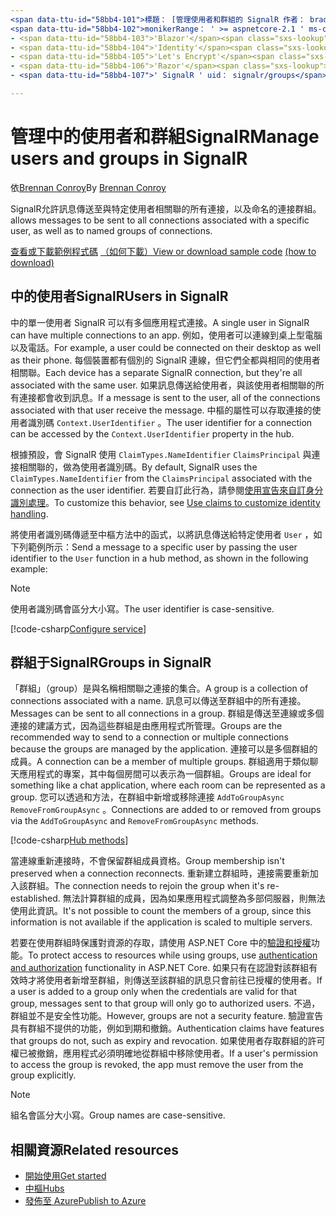 ```yaml
---
<span data-ttu-id="58bb4-101">標題： [管理使用者和群組的 SignalR 作者： bradygaster 描述：] ASP.NET Core SignalR 使用者和群組管理的總覽。</span><span class="sxs-lookup"><span data-stu-id="58bb4-101">title: 'Manage users and groups in SignalR' author: bradygaster description: 'Overview of ASP.NET Core SignalR User and Group management.'</span></span>
<span data-ttu-id="58bb4-102">monikerRange： ' >= aspnetcore-2.1 ' ms-chap： bradyg ms. custom： mvc ms. date： 05/17/2020 no-loc：</span><span class="sxs-lookup"><span data-stu-id="58bb4-102">monikerRange: '>= aspnetcore-2.1' ms.author: bradyg ms.custom: mvc ms.date: 05/17/2020 no-loc:</span></span>
- <span data-ttu-id="58bb4-103">'Blazor'</span><span class="sxs-lookup"><span data-stu-id="58bb4-103">'Blazor'</span></span>
- <span data-ttu-id="58bb4-104">'Identity'</span><span class="sxs-lookup"><span data-stu-id="58bb4-104">'Identity'</span></span>
- <span data-ttu-id="58bb4-105">'Let's Encrypt'</span><span class="sxs-lookup"><span data-stu-id="58bb4-105">'Let's Encrypt'</span></span>
- <span data-ttu-id="58bb4-106">'Razor'</span><span class="sxs-lookup"><span data-stu-id="58bb4-106">'Razor'</span></span>
- <span data-ttu-id="58bb4-107">' SignalR ' uid： signalr/groups</span><span class="sxs-lookup"><span data-stu-id="58bb4-107">'SignalR' uid: signalr/groups</span></span>

---
```


# <a name="manage-users-and-groups-in-signalr"></a><span data-ttu-id="58bb4-108">管理中的使用者和群組SignalR</span><span class="sxs-lookup"><span data-stu-id="58bb4-108">Manage users and groups in SignalR</span></span>

<span data-ttu-id="58bb4-109">依[Brennan Conroy](https://github.com/BrennanConroy)</span><span class="sxs-lookup"><span data-stu-id="58bb4-109">By [Brennan Conroy](https://github.com/BrennanConroy)</span></span>

SignalR<span data-ttu-id="58bb4-110">允許訊息傳送至與特定使用者相關聯的所有連接，以及命名的連接群組。</span><span class="sxs-lookup"><span data-stu-id="58bb4-110"> allows messages to be sent to all connections associated with a specific user, as well as to named groups of connections.</span></span>

<span data-ttu-id="58bb4-111">[查看或下載範例程式碼](https://github.com/dotnet/AspNetCore.Docs/tree/master/aspnetcore/signalr/groups/sample/) [（如何下載）](xref:index#how-to-download-a-sample)</span><span class="sxs-lookup"><span data-stu-id="58bb4-111">[View or download sample code](https://github.com/dotnet/AspNetCore.Docs/tree/master/aspnetcore/signalr/groups/sample/) [(how to download)](xref:index#how-to-download-a-sample)</span></span>

## <a name="users-in-signalr"></a><span data-ttu-id="58bb4-112">中的使用者SignalR</span><span class="sxs-lookup"><span data-stu-id="58bb4-112">Users in SignalR</span></span>

<span data-ttu-id="58bb4-113">中的單一使用者 SignalR 可以有多個應用程式連接。</span><span class="sxs-lookup"><span data-stu-id="58bb4-113">A single user in SignalR can have multiple connections to an app.</span></span> <span data-ttu-id="58bb4-114">例如，使用者可以連線到桌上型電腦以及電話。</span><span class="sxs-lookup"><span data-stu-id="58bb4-114">For example, a user could be connected on their desktop as well as their phone.</span></span> <span data-ttu-id="58bb4-115">每個裝置都有個別的 SignalR 連線，但它們全都與相同的使用者相關聯。</span><span class="sxs-lookup"><span data-stu-id="58bb4-115">Each device has a separate SignalR connection, but they're all associated with the same user.</span></span> <span data-ttu-id="58bb4-116">如果訊息傳送給使用者，與該使用者相關聯的所有連接都會收到訊息。</span><span class="sxs-lookup"><span data-stu-id="58bb4-116">If a message is sent to the user, all of the connections associated with that user receive the message.</span></span> <span data-ttu-id="58bb4-117">中樞的屬性可以存取連接的使用者識別碼 `Context.UserIdentifier` 。</span><span class="sxs-lookup"><span data-stu-id="58bb4-117">The user identifier for a connection can be accessed by the `Context.UserIdentifier` property in the hub.</span></span>

<span data-ttu-id="58bb4-118">根據預設，會 SignalR 使用 `ClaimTypes.NameIdentifier` `ClaimsPrincipal` 與連接相關聯的，做為使用者識別碼。</span><span class="sxs-lookup"><span data-stu-id="58bb4-118">By default, SignalR uses the `ClaimTypes.NameIdentifier` from the `ClaimsPrincipal` associated with the connection as the user identifier.</span></span> <span data-ttu-id="58bb4-119">若要自訂此行為，請參閱[使用宣告來自訂身分識別處理](xref:signalr/authn-and-authz#use-claims-to-customize-identity-handling)。</span><span class="sxs-lookup"><span data-stu-id="58bb4-119">To customize this behavior, see [Use claims to customize identity handling](xref:signalr/authn-and-authz#use-claims-to-customize-identity-handling).</span></span>

<span data-ttu-id="58bb4-120">將使用者識別碼傳遞至中樞方法中的函式，以將訊息傳送給特定使用者 `User` ，如下列範例所示：</span><span class="sxs-lookup"><span data-stu-id="58bb4-120">Send a message to a specific user by passing the user identifier to the `User` function in a hub method, as shown in the following example:</span></span>

> [!NOTE]
> <span data-ttu-id="58bb4-121">使用者識別碼會區分大小寫。</span><span class="sxs-lookup"><span data-stu-id="58bb4-121">The user identifier is case-sensitive.</span></span>

[!code-csharp[Configure service](groups/sample/Hubs/ChatHub.cs?range=29-32)]

## <a name="groups-in-signalr"></a><span data-ttu-id="58bb4-122">群組于SignalR</span><span class="sxs-lookup"><span data-stu-id="58bb4-122">Groups in SignalR</span></span>

<span data-ttu-id="58bb4-123">「群組」（group）是與名稱相關聯之連接的集合。</span><span class="sxs-lookup"><span data-stu-id="58bb4-123">A group is a collection of connections associated with a name.</span></span> <span data-ttu-id="58bb4-124">訊息可以傳送至群組中的所有連接。</span><span class="sxs-lookup"><span data-stu-id="58bb4-124">Messages can be sent to all connections in a group.</span></span> <span data-ttu-id="58bb4-125">群組是傳送至連線或多個連接的建議方式，因為這些群組是由應用程式所管理。</span><span class="sxs-lookup"><span data-stu-id="58bb4-125">Groups are the recommended way to send to a connection or multiple connections because the groups are managed by the application.</span></span> <span data-ttu-id="58bb4-126">連接可以是多個群組的成員。</span><span class="sxs-lookup"><span data-stu-id="58bb4-126">A connection can be a member of multiple groups.</span></span> <span data-ttu-id="58bb4-127">群組適用于類似聊天應用程式的專案，其中每個房間可以表示為一個群組。</span><span class="sxs-lookup"><span data-stu-id="58bb4-127">Groups are ideal for something like a chat application, where each room can be represented as a group.</span></span> <span data-ttu-id="58bb4-128">您可以透過和方法，在群組中新增或移除連接 `AddToGroupAsync` `RemoveFromGroupAsync` 。</span><span class="sxs-lookup"><span data-stu-id="58bb4-128">Connections are added to or removed from groups via the `AddToGroupAsync` and `RemoveFromGroupAsync` methods.</span></span>

[!code-csharp[Hub methods](groups/sample/Hubs/ChatHub.cs?range=15-27)]

<span data-ttu-id="58bb4-129">當連線重新連接時，不會保留群組成員資格。</span><span class="sxs-lookup"><span data-stu-id="58bb4-129">Group membership isn't preserved when a connection reconnects.</span></span> <span data-ttu-id="58bb4-130">重新建立群組時，連接需要重新加入該群組。</span><span class="sxs-lookup"><span data-stu-id="58bb4-130">The connection needs to rejoin the group when it's re-established.</span></span> <span data-ttu-id="58bb4-131">無法計算群組的成員，因為如果應用程式調整為多部伺服器，則無法使用此資訊。</span><span class="sxs-lookup"><span data-stu-id="58bb4-131">It's not possible to count the members of a group, since this information is not available if the application is scaled to multiple servers.</span></span>

<span data-ttu-id="58bb4-132">若要在使用群組時保護對資源的存取，請使用 ASP.NET Core 中的[驗證和授權](xref:signalr/authn-and-authz)功能。</span><span class="sxs-lookup"><span data-stu-id="58bb4-132">To protect access to resources while using groups, use [authentication and authorization](xref:signalr/authn-and-authz) functionality in ASP.NET Core.</span></span> <span data-ttu-id="58bb4-133">如果只有在認證對該群組有效時才將使用者新增至群組，則傳送至該群組的訊息只會前往已授權的使用者。</span><span class="sxs-lookup"><span data-stu-id="58bb4-133">If a user is added to a group only when the credentials are valid for that group, messages sent to that group will only go to authorized users.</span></span> <span data-ttu-id="58bb4-134">不過，群組並不是安全性功能。</span><span class="sxs-lookup"><span data-stu-id="58bb4-134">However, groups are not a security feature.</span></span> <span data-ttu-id="58bb4-135">驗證宣告具有群組不提供的功能，例如到期和撤銷。</span><span class="sxs-lookup"><span data-stu-id="58bb4-135">Authentication claims have features that groups do not, such as expiry and revocation.</span></span> <span data-ttu-id="58bb4-136">如果使用者存取群組的許可權已被撤銷，應用程式必須明確地從群組中移除使用者。</span><span class="sxs-lookup"><span data-stu-id="58bb4-136">If a user's permission to access the group is revoked, the app must remove the user from the group explicitly.</span></span>

> [!NOTE]
> <span data-ttu-id="58bb4-137">組名會區分大小寫。</span><span class="sxs-lookup"><span data-stu-id="58bb4-137">Group names are case-sensitive.</span></span>

## <a name="related-resources"></a><span data-ttu-id="58bb4-138">相關資源</span><span class="sxs-lookup"><span data-stu-id="58bb4-138">Related resources</span></span>

* [<span data-ttu-id="58bb4-139">開始使用</span><span class="sxs-lookup"><span data-stu-id="58bb4-139">Get started</span></span>](xref:tutorials/signalr)
* [<span data-ttu-id="58bb4-140">中樞</span><span class="sxs-lookup"><span data-stu-id="58bb4-140">Hubs</span></span>](xref:signalr/hubs)
* [<span data-ttu-id="58bb4-141">發佈至 Azure</span><span class="sxs-lookup"><span data-stu-id="58bb4-141">Publish to Azure</span></span>](xref:signalr/publish-to-azure-web-app)
